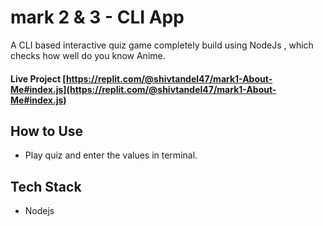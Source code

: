 # mark 2 & 3 - CLI App 

A CLI based interactive quiz game completely build using NodeJs , which checks how well do you know Anime.

#### Live Project [https://replit.com/@shivtandel47/mark1-About-Me#index.js](https://replit.com/@shivtandel47/mark1-About-Me#index.js)

## How to Use

* Play quiz and enter the values in terminal.

## Tech Stack

* Nodejs

